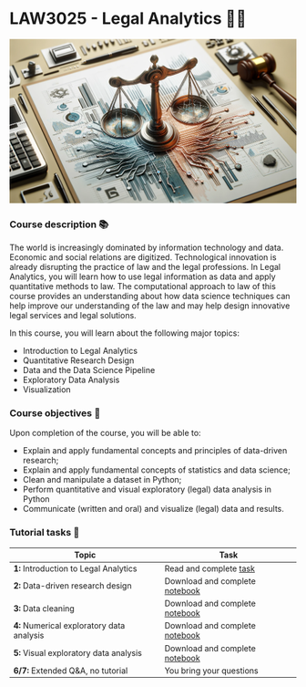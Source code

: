 # LAW3025 - Legal Analytics 🔎📜

![Legal Analytics Course Header](img/header.png)

### Course description 📚

The world is increasingly dominated by information technology and data. Economic and social relations are digitized. Technological innovation is already disrupting the practice of law and the legal professions. In Legal Analytics, you will learn how to use legal information as data and apply quantitative methods to law. The computational approach to law of this course provides an understanding about how data science techniques can help improve our understanding of the law and may help design innovative legal services and legal solutions.

In this course, you will learn about the following major topics:

* Introduction to Legal Analytics
* Quantitative Research Design
* Data and the Data Science Pipeline
* Exploratory Data Analysis
* Visualization

### Course objectives 🎯

Upon completion of the course, you will be able to:

* Explain and apply fundamental concepts and principles of data-driven research;
* Explain and apply fundamental concepts of statistics and data science;
* Clean and manipulate a dataset in Python;
* Perform quantitative and visual exploratory (legal) data analysis in Python
* Communicate (written and oral) and visualize (legal) data and results.

### Tutorial tasks 📝

| Topic                                     | Task                   |
|-------------------------------------------|------------------------------------|
| **1:** Introduction to Legal Analytics    | Read and complete [task](tutorial1.md) |
| **2:** Data-driven research design        | Download and complete [notebook](tutorial2.ipynb) |
| **3:** Data cleaning                      | Download and complete [notebook](tutorial3.ipynb) |
| **4:** Numerical exploratory data analysis| Download and complete [notebook](tutorial4.ipynb) |
| **5:** Visual exploratory data analysis   | Download and complete [notebook](tutorial5.ipynb) |
| **6/7:** Extended Q&A, no tutorial        | You bring your questions |
